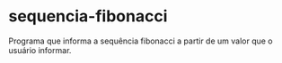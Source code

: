 # sequencia-fibonacci
Programa que informa a sequência fibonacci a partir de um valor que o usuário informar.

